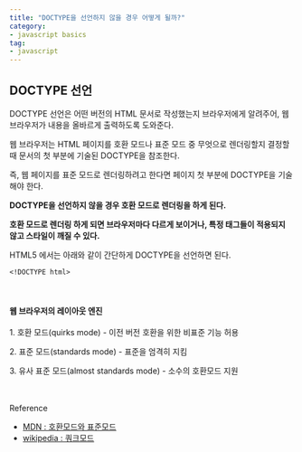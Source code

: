 ```yaml
---
title: "DOCTYPE을 선언하지 않을 경우 어떻게 될까?"
category:
- javascript basics
tag:
- javascript
---
```


## DOCTYPE 선언

DOCTYPE 선언은 어떤 버전의 HTML 문서로 작성했는지 브라우저에게 알려주어, 웹 브라우저가 내용을 올바르게 출력하도록 도와준다.

웹 브라우저는 HTML 페이지를 호환 모드나 표준 모드 중 무엇으로 렌더링할지 결정할 때 문서의 첫 부분에 기술된 DOCTYPE을 참조한다. 

즉, 웹 페이지를 표준 모드로 렌더링하려고 한다면 페이지 첫 부분에 DOCTYPE을 기술해야 한다.


 **DOCTYPE을 선언하지 않을 경우 호환 모드로 렌더링을 하게 된다.**

**호환 모드로 렌더링 하게 되면 브라우저마다 다르게 보이거나, 특정 태그들이 적용되지 않고 스타일이 깨질 수 있다.**

HTML5 에서는 아래와 같이 간단하게 DOCTYPE을 선언하면 된다.
```
<!DOCTYPE html>
```

<br>

<h4>웹 브라우저의 레이아웃 엔진</h4>

1\. 호환 모드(quirks mode)
\- 이전 버전 호환을 위한 비표준 기능 허용

2\. 표준 모드(standards mode)
\- 표준을 엄격히 지킴

3\. 유사 표준 모드(almost standards mode)
\- 소수의 호환모드 지원

<br><br>
Reference
- [MDN : 호환모드와 표준모드](https://developer.mozilla.org/ko/docs/Web/HTML/Quirks_Mode_and_Standards_Mode)
- [wikipedia : 쿼크모드](https://ko.wikipedia.org/wiki/%EC%BF%BC%ED%81%AC_%EB%AA%A8%EB%93%9C)
